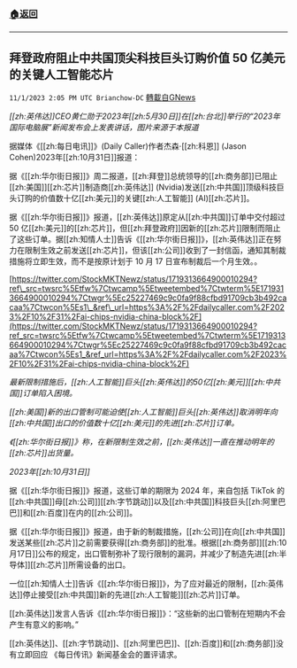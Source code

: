 ###  [:house:返回](README.md)
---


## 拜登政府阻止中共国顶尖科技巨头订购价值 50 亿美元的关键人工智能芯片
`11/1/2023 2:05 PM UTC Brianchow-DC` [轉載自GNews](https://gnews.org/articles/1908734)

*[[zh:英伟达]]CEO黄仁勋于2023年[[zh:5月30日]]在[[zh:台北]]举行的“2023年国际电脑展”新闻发布会上发表讲话，图片来源于本报道*

据媒体《[[zh:每日电讯]]》(Daily Caller)作者杰森·[[zh:科恩]] (Jason Cohen)2023年[[zh:10月31日]]报道：

据《[[zh:华尔街日报]]》周二报道，[[zh:拜登]]总统领导的[[zh:商务部]]已阻止[[zh:美国]][[zh:芯片]]制造商[[zh:英伟达]] (Nvidia)发送[[zh:中共国]]顶级科技巨头订购的价值数十亿[[zh:美元]]的关键[[zh:人工智能]] (AI)[[zh:芯片]]。

据《[[zh:华尔街日报]]》报道，[[zh:英伟达]]原定从[[zh:中共国]]订单中交付超过 50 亿[[zh:美元]]的[[zh:芯片]]，但[[zh:拜登政府]]因新的[[zh:芯片]]限制而阻止了这些订单。据[[zh:知情人士]]告诉《[[zh:华尔街日报]]》，[[zh:英伟达]]正在努力在限制生效之前发送[[zh:芯片]]，但该[[zh:公司]]收到了一封信函，通知其制裁措施将立即生效，而不是按原计划于 10 月 17 日宣布制裁后一个月生效。。

[https://twitter.com/StockMKTNewz/status/1719313664900010294?ref\_src=twsrc%5Etfw%7Ctwcamp%5Etweetembed%7Ctwterm%5E1719313664900010294%7Ctwgr%5Ec25227469c9c0fa9f88cfbd91709cb3b492cacaa%7Ctwcon%5Es1\_&ref\_url=https%3A%2F%2Fdailycaller.com%2F2023%2F10%2F31%2Fai-chips-nvidia-china-block%2F](https://twitter.com/StockMKTNewz/status/1719313664900010294?ref_src=twsrc%5Etfw%7Ctwcamp%5Etweetembed%7Ctwterm%5E1719313664900010294%7Ctwgr%5Ec25227469c9c0fa9f88cfbd91709cb3b492cacaa%7Ctwcon%5Es1_&ref_url=https%3A%2F%2Fdailycaller.com%2F2023%2F10%2F31%2Fai-chips-nvidia-china-block%2F)

_最新限制措施后，[[zh:人工智能]]巨头[[zh:英伟达]]的50亿[[zh:美元]][[zh:中共国]]订单陷入困境。_

_[[zh:美国]]新的出口管制可能迫使[[zh:人工智能]]巨头[[zh:英伟达]]取消明年向[[zh:中共国]]出口的价值数十亿[[zh:美元]]的先进[[zh:芯片]]订单。_

_《[[zh:华尔街日报]]》称，在新限制生效之前，[[zh:英伟达]]一直在推动明年的[[zh:芯片]]出货量。_

_2023年[[zh:10月31日]]_

据《[[zh:华尔街日报]]》报道，这些订单的期限为 2024 年，来自包括 TikTok 的[[zh:中共国]]母[[zh:公司]][[zh:字节跳动]]以及[[zh:中共国]]科技巨头[[zh:阿里巴巴]]和[[zh:百度]]在内的[[zh:公司]]。

据《[[zh:华尔街日报]]》报道，由于新的制裁措施，[[zh:公司]]在向[[zh:中共国]]发送某些[[zh:芯片]]之前需要获得[[zh:商务部]]的批准。根据[[zh:商务部]][[zh:10月17日]]公布的规定，出口管制弥补了现行限制的漏洞，并减少了制造先进[[zh:半导体]][[zh:芯片]]所需设备的出口。

一位[[zh:知情人士]]告诉《[[zh:华尔街日报]]》，为了应对最近的限制，[[zh:英伟达]]停止接受[[zh:中共国]]新的先进[[zh:人工智能]][[zh:芯片]]订单。

[[zh:英伟达]]发言人告诉《[[zh:华尔街日报]]》：“这些新的出口管制在短期内不会产生有意义的影响。”

[[zh:英伟达]]、[[zh:字节跳动]]、[[zh:阿里巴巴]]、[[zh:百度]]和[[zh:商务部]]没有立即回应 《每日传讯》新闻基金会的置评请求。
